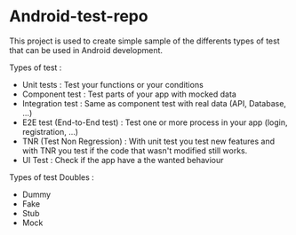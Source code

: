 # Android-test-repo

This project is used to create simple sample of the differents types of test that can be used in Android development.

Types of test :
- Unit tests : Test your functions or your conditions
- Component test : Test parts of your app with mocked data
- Integration test : Same as component test with real data (API, Database, ...)
- E2E test (End-to-End test) : Test one or more process in your app (login, registration, ...)
- TNR (Test Non Regression) : With unit test you test new features and with TNR you test if the code that wasn't modified still works.
- UI Test : Check if the app have a the wanted behaviour

Types of test Doubles :
- Dummy
- Fake
- Stub
- Mock
